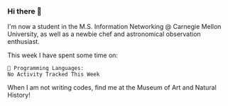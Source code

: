 ### Hi there 👋

I'm now a student in the M.S. Information Networking @ Carnegie Mellon University, as well as a newbie chef and astronomical observation enthusiast. 



<!--START_SECTION:waka-->
This week I have spent some time on: 

```text
💬 Programming Languages: 
No Activity Tracked This Week
```


<!--END_SECTION:waka-->

When I am not writing codes, find me at the Museum of Art and Natural History!
